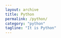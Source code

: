 ```yaml
---
layout: archive
title: Python
permalink: /python/
category: "python"
tagline: "It is Python"
---
```

